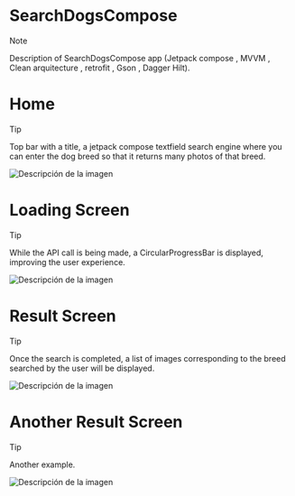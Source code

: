 #  SearchDogsCompose
> [!NOTE]
> Description of  SearchDogsCompose app (Jetpack compose , MVVM , Clean arquitecture , retrofit , Gson , Dagger Hilt).
# Home
> [!TIP]
> Top bar with a title, a jetpack compose textfield search engine where you can enter the dog breed so that it returns many photos of that breed.
>
> 
![Descripción de la imagen](https://drive.google.com/uc?id=1CxymuKSDD5yZyr2W0L7hhic1CeVYWIlp)

# Loading Screen
> [!TIP]
> While the API call is being made, a CircularProgressBar is displayed, improving the user experience.

![Descripción de la imagen]( https://drive.usercontent.google.com/download?id=1QrWlKb2ZVQwOQnALGwXTX1jW-_s7soCH)

# Result Screen
> [!TIP]
> Once the search is completed, a list of images corresponding to the breed searched by the user will be displayed.


![Descripción de la imagen]( https://drive.usercontent.google.com/download?id=1xXFQSJu4yfF7QKzvWTajKcvkManDeAdT)

# Another Result Screen
> [!TIP]
> Another example.


![Descripción de la imagen]( https://drive.usercontent.google.com/download?id=17bvqHkNYJSsfiPaadiwViGhkIFKfiEk7)

